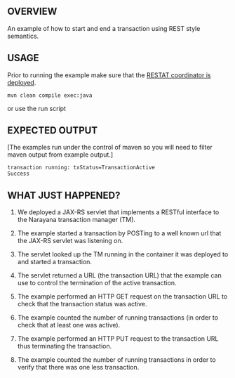 OVERVIEW
--------
An example of how to start and end a transaction using REST style semantics.


USAGE
-----
Prior to running the example make sure that the [RESTAT coordinator is deployed](../README.md#usage).

    mvn clean compile exec:java

or use the run script


EXPECTED OUTPUT
---------------
[The examples run under the control of maven so you will need to filter maven output from example output.]

    transaction running: txStatus=TransactionActive
    Success


WHAT JUST HAPPENED?
-------------------

1. We deployed a JAX-RS servlet that implements a RESTful interface to the Narayana transaction manager (TM).

2. The example started a transaction by POSTing to a well known url that the JAX-RS servlet was listening on.

3. The servlet looked up the TM running in the container it was deployed to and started a transaction.

4. The servlet returned a URL (the transaction URL) that the example can use to control the termination of the active transaction.

5. The example performed an HTTP GET request on the transaction URL to check that the transaction status was active.

6. The example counted the number of running transactions (in order to check that at least one was active).

7. The example performed an HTTP PUT request to the transaction URL thus terminating the transaction.

8. The example counted the number of running transactions in order to verify that there was one less transaction.

